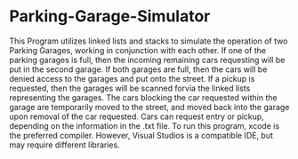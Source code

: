 # Parking-Garage-Simulator
This Program utilizes linked lists and stacks to simulate the operation of two Parking Garages, working in conjunction with each other. If one of the parking garages is full, then the incoming remaining cars requesting will be put in the second garage. If both garages are full, then the cars will be denied access to the garages and put onto the street. If a pickup is requested, then the garages will be scanned forvia the linked lists representing the garages. The cars blocking the car requested within the garage are temporarily moved to the street, and moved back into the garage upon removal of the car requested. Cars can request entry or pickup, depending on the information in the .txt file. To run this program, xcode is the preferred compiler. However, Visual Studios is a compatible IDE, but may require different libraries. 
